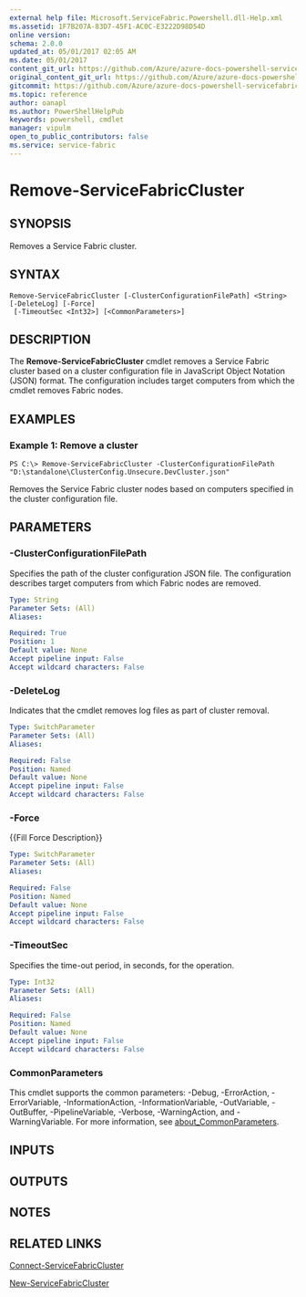 ```yaml
---
external help file: Microsoft.ServiceFabric.Powershell.dll-Help.xml
ms.assetid: 1F7B207A-83D7-45F1-AC0C-E3222D98D54D
online version:
schema: 2.0.0
updated_at: 05/01/2017 02:05 AM
ms.date: 05/01/2017
content_git_url: https://github.com/Azure/azure-docs-powershell-servicefabric/blob/master/Service-Fabric-cmdlets/ServiceFabric/vlatest/Remove-ServiceFabricCluster.md
original_content_git_url: https://github.com/Azure/azure-docs-powershell-servicefabric/blob/master/Service-Fabric-cmdlets/ServiceFabric/vlatest/Remove-ServiceFabricCluster.md
gitcommit: https://github.com/Azure/azure-docs-powershell-servicefabric/blob/41818f89195586d51d4de09406041904829f162c
ms.topic: reference
author: oanapl
ms.author: PowerShellHelpPub
keywords: powershell, cmdlet
manager: vipulm
open_to_public_contributors: false
ms.service: service-fabric
---
```


# Remove-ServiceFabricCluster

## SYNOPSIS
Removes a Service Fabric cluster.

## SYNTAX

```
Remove-ServiceFabricCluster [-ClusterConfigurationFilePath] <String> [-DeleteLog] [-Force]
 [-TimeoutSec <Int32>] [<CommonParameters>]
```

## DESCRIPTION
The **Remove-ServiceFabricCluster** cmdlet removes a Service Fabric cluster based on a cluster configuration file in JavaScript Object Notation (JSON) format.
The configuration includes target computers from which the cmdlet removes Fabric nodes.

## EXAMPLES

### Example 1: Remove a cluster
```
PS C:\> Remove-ServiceFabricCluster -ClusterConfigurationFilePath "D:\standalone\ClusterConfig.Unsecure.DevCluster.json"
```

Removes the Service Fabric cluster nodes based on computers specified in the cluster configuration file.

## PARAMETERS

### -ClusterConfigurationFilePath
Specifies the path of the cluster configuration JSON file.
The configuration describes target computers from which Fabric nodes are removed.

```yaml
Type: String
Parameter Sets: (All)
Aliases: 

Required: True
Position: 1
Default value: None
Accept pipeline input: False
Accept wildcard characters: False
```

### -DeleteLog
Indicates that the cmdlet removes log files as part of cluster removal.

```yaml
Type: SwitchParameter
Parameter Sets: (All)
Aliases: 

Required: False
Position: Named
Default value: None
Accept pipeline input: False
Accept wildcard characters: False
```

### -Force
{{Fill Force Description}}

```yaml
Type: SwitchParameter
Parameter Sets: (All)
Aliases: 

Required: False
Position: Named
Default value: None
Accept pipeline input: False
Accept wildcard characters: False
```

### -TimeoutSec
Specifies the time-out period, in seconds, for the operation.

```yaml
Type: Int32
Parameter Sets: (All)
Aliases: 

Required: False
Position: Named
Default value: None
Accept pipeline input: False
Accept wildcard characters: False
```

### CommonParameters
This cmdlet supports the common parameters: -Debug, -ErrorAction, -ErrorVariable, -InformationAction, -InformationVariable, -OutVariable, -OutBuffer, -PipelineVariable, -Verbose, -WarningAction, and -WarningVariable. For more information, see [about_CommonParameters](http://go.microsoft.com/fwlink/?LinkID=113216).

## INPUTS

## OUTPUTS

## NOTES

## RELATED LINKS

[Connect-ServiceFabricCluster](./Connect-ServiceFabricCluster.md)

[New-ServiceFabricCluster](./New-ServiceFabricCluster.md)
